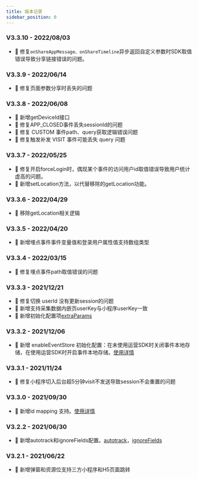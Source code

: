 ```yaml
---
title: 版本记录
sidebar_position: 0
---
```

### V3.3.10 - 2022/08/03

* 🐞 修复`onShareAppMessage、onShareTimeline`异步返回自定义参数时SDK取值错误导致分享链接错误的问题。

### V3.3.9 - 2022/06/14

* 🐞 修复页面参数分享时丢失的问题

### V3.3.8 - 2022/06/08

* 🎉 新增getDeviceId接口
* 🐞 修复APP_CLOSED事件丢失sessionId的问题
* 🐞 修复 CUSTOM 事件path、query获取逻辑错误问题
* 🐞 修复触发补发 VISIT 事件可能丢失 query 问题

### V3.3.7 - 2022/05/25

* 🐞 修复开启forceLogin时，偶现某个事件的访问用户id取值错误导致用户统计虚高的问题。
* 🎉 新增setLocation方法，以代替移除的getLocation功能。

### V3.3.6 - 2022/04/29

* 🌟 移除getLocation相关逻辑

### V3.3.5 - 2022/04/20

* 🎉 新增埋点事件事件变量值和登录用户属性值支持数组类型

### V3.3.4 - 2022/03/15

* 🐞 修复埋点事件path取值错误的问题

### V3.3.3 - 2021/12/21

* 🐞 修复切换 userId 没有更新session的问题
* 🎉 新增支持采集数据内嵌页userKey与小程序userKey一致
* 🎉 新增初始化配置项[extraParams](/docs/miniprogram/3.3/initSettings#extraparams)

### V3.3.2 - 2021/12/06

* 🎉 新增 enableEventStore 初始化配置：在未使用运营SDK时关闭事件本地存储，在使用运营SDK时开启事件本地存储。[使用详情](/docs/miniprogram/3.3/initSettings#enableeventstore)

### V3.3.1 - 2021/11/24

* 🐞 修复小程序切入后台超5分钟visit不发送导致session不会重置的问题

### V3.3.0 - 2021/09/30

* 🎉 新增id mapping 支持。[使用详情](/docs/miniprogram/3.3/initSettings#enableidmapping)

### V3.2.2 - 2021/06/30

* 🎉 新增autotrack和ignoreFields配置。[autotrack](/docs/miniprogram/3.3/initSettings#autotrack)，[ignoreFields](/docs/miniprogram/3.3/initSettings#ignorefields)

### V3.2.1 - 2021/06/22

* 🎉 新增弹窗和资源位支持三方小程序和H5页面跳转
